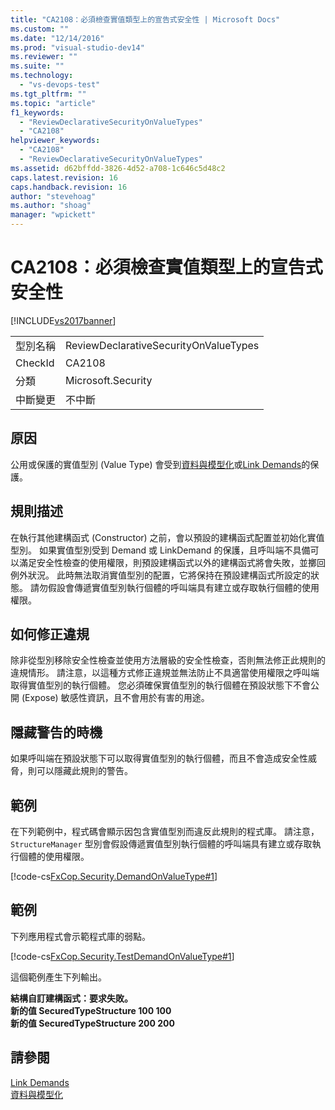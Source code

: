 ```yaml
---
title: "CA2108：必須檢查實值類型上的宣告式安全性 | Microsoft Docs"
ms.custom: ""
ms.date: "12/14/2016"
ms.prod: "visual-studio-dev14"
ms.reviewer: ""
ms.suite: ""
ms.technology: 
  - "vs-devops-test"
ms.tgt_pltfrm: ""
ms.topic: "article"
f1_keywords: 
  - "ReviewDeclarativeSecurityOnValueTypes"
  - "CA2108"
helpviewer_keywords: 
  - "CA2108"
  - "ReviewDeclarativeSecurityOnValueTypes"
ms.assetid: d62bffdd-3826-4d52-a708-1c646c5d48c2
caps.latest.revision: 16
caps.handback.revision: 16
author: "stevehoag"
ms.author: "shoag"
manager: "wpickett"
---
```

# CA2108：必須檢查實值類型上的宣告式安全性
[!INCLUDE[vs2017banner](../code-quality/includes/vs2017banner.md)]

|||  
|-|-|  
|型別名稱|ReviewDeclarativeSecurityOnValueTypes|  
|CheckId|CA2108|  
|分類|Microsoft.Security|  
|中斷變更|不中斷|  
  
## 原因  
 公用或保護的實值型別 \(Value Type\) 會受到[資料與模型化](../Topic/Data%20and%20Modeling%20in%20the%20.NET%20Framework.md)或[Link Demands](../Topic/Link%20Demands.md)的保護。  
  
## 規則描述  
 在執行其他建構函式 \(Constructor\) 之前，會以預設的建構函式配置並初始化實值型別。  如果實值型別受到 Demand 或 LinkDemand 的保護，且呼叫端不具備可以滿足安全性檢查的使用權限，則預設建構函式以外的建構函式將會失敗，並擲回例外狀況。  此時無法取消實值型別的配置，它將保持在預設建構函式所設定的狀態。  請勿假設會傳遞實值型別執行個體的呼叫端具有建立或存取執行個體的使用權限。  
  
## 如何修正違規  
 除非從型別移除安全性檢查並使用方法層級的安全性檢查，否則無法修正此規則的違規情形。  請注意，以這種方式修正違規並無法防止不具適當使用權限之呼叫端取得實值型別的執行個體。  您必須確保實值型別的執行個體在預設狀態下不會公開 \(Expose\) 敏感性資訊，且不會用於有害的用途。  
  
## 隱藏警告的時機  
 如果呼叫端在預設狀態下可以取得實值型別的執行個體，而且不會造成安全性威脅，則可以隱藏此規則的警告。  
  
## 範例  
 在下列範例中，程式碼會顯示因包含實值型別而違反此規則的程式庫。  請注意，`StructureManager` 型別會假設傳遞實值型別執行個體的呼叫端具有建立或存取執行個體的使用權限。  
  
 [!code-cs[FxCop.Security.DemandOnValueType#1](../code-quality/codesnippet/CSharp/ca2108-review-declarative-security-on-value-types_1.cs)]  
  
## 範例  
 下列應用程式會示範程式庫的弱點。  
  
 [!code-cs[FxCop.Security.TestDemandOnValueType#1](../code-quality/codesnippet/CSharp/ca2108-review-declarative-security-on-value-types_2.cs)]  
  
 這個範例產生下列輸出。  
  
  **結構自訂建構函式：要求失敗。**  
**新的值 SecuredTypeStructure 100 100**  
**新的值 SecuredTypeStructure 200 200**   
## 請參閱  
 [Link Demands](../Topic/Link%20Demands.md)   
 [資料與模型化](../Topic/Data%20and%20Modeling%20in%20the%20.NET%20Framework.md)